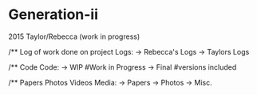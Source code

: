 # Generation-ii
2015 Taylor/Rebecca (work in progress)

/** Log of work done on project
Logs:
-> Rebecca's Logs
-> Taylors Logs

/** Code
Code:
-> WIP #Work in Progress
-> Final #versions included 

/** Papers Photos Videos
Media:
-> Papers
-> Photos
-> Misc.

